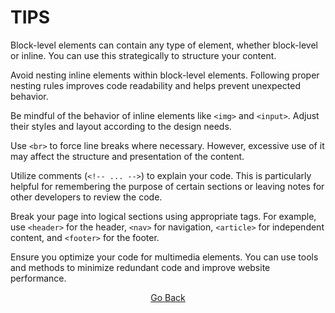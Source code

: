 <h1> TIPS</h1>

Block-level elements can contain any type of element, whether block-level or inline. You can use this strategically to structure your content.

Avoid nesting inline elements within block-level elements. Following proper nesting rules improves code readability and helps prevent unexpected behavior.

Be mindful of the behavior of inline elements like `<img>` and `<input>`. Adjust their styles and layout according to the design needs.

Use `<br>` to force line breaks where necessary. However, excessive use of it may affect the structure and presentation of the content.

Utilize comments (`<!-- ... -->`) to explain your code. This is particularly helpful for remembering the purpose of certain sections or leaving notes for other developers to review the code.

Break your page into logical sections using appropriate tags. For example, use `<header>` for the header, `<nav>` for navigation, `<article>` for independent content, and `<footer>` for the footer.

Ensure you optimize your code for multimedia elements. You can use tools and methods to minimize redundant code and improve website performance.

<div align="center">

 [Go Back](/)

</div>